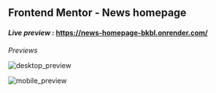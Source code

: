 ## Frontend Mentor - News homepage

#### *Live preview* : https://news-homepage-bkbl.onrender.com/

*Previews*

![desktop_preview](https://github.com/projectfinalaudio/newshomepage/blob/master/previews/preview_desktop.PNG?raw=true)

![mobile_preview](https://github.com/projectfinalaudio/newshomepage/blob/master/previews/preview_mobile.png?raw=true)

